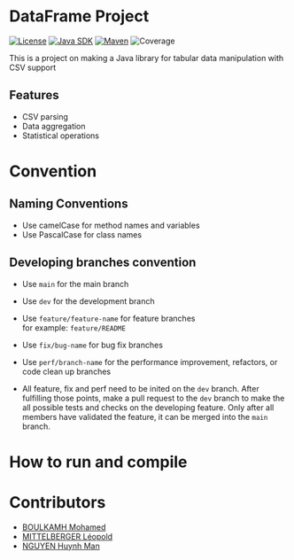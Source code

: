 # DataFrame Project

[![License](https://img.shields.io/badge/LICENSE-MIT-1B56FD?logo=github&logoColor=white)](https://github.com/your-username/your-repo-name/blob/main/LICENSE)
[![Java SDK](https://img.shields.io/badge/JAVA-17.0.14-E78B48?logo=openjdk&logoColor=white)](https://www.oracle.com/java/technologies/javase/17-0-14-relnotes.html) 
[![Maven](https://img.shields.io/badge/Maven-3.8.6-F7374F?logo=apachemaven)](https://maven.apache.org/download.cgi)
![Coverage](https://img.shields.io/badge/Coverage-80%25-green?logo=jacoco)

This is a project on making a Java library for tabular data manipulation with CSV support

## Features
- CSV parsing
- Data aggregation
- Statistical operations

# Convention
## Naming Conventions
- Use camelCase for method names and variables
- Use PascalCase for class names

## Developing branches convention
- Use `main` for the main branch
- Use `dev` for the development branch
- Use `feature/feature-name` for feature branches  
  for example: `feature/README`
- Use `fix/bug-name` for bug fix branches
- Use `perf/branch-name` for the performance improvement, refactors, or code clean up branches

- All feature, fix and perf need to be inited on the `dev` branch. After fulfilling those points, make a pull request to the `dev` branch to make the all possible tests and checks on the developing feature. Only after all members have validated the feature, it can be merged into the `main` branch.

# How to run and compile

# Contributors

- [BOULKAMH Mohamed](https://github.com/ouassim-boulkamh)
- [MITTELBERGER Léopold](https://github.com/glebiskava)
- [NGUYEN Huynh Man](https://github.com/nhman2002)
